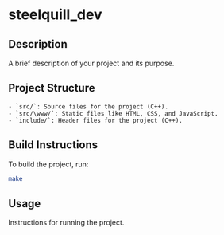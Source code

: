 # steelquill_dev

## Description
A brief description of your project and its purpose.

## Project Structure
```
- `src/`: Source files for the project (C++).
- `src/\www/`: Static files like HTML, CSS, and JavaScript.
- `include/`: Header files for the project (C++).
```

## Build Instructions
To build the project, run:
```bash
make
```

## Usage
Instructions for running the project.
